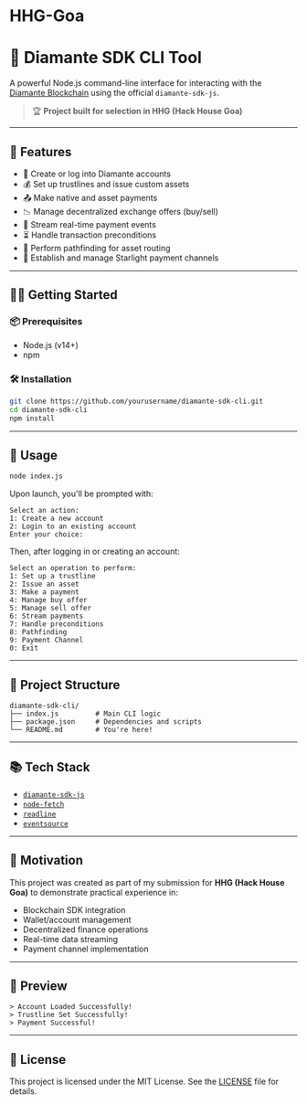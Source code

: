 # HHG-Goa
# 💎 Diamante SDK CLI Tool

A powerful Node.js command-line interface for interacting with the [Diamante Blockchain](https://diamcircle.io) using the official `diamante-sdk-js`.

> 🏆 **Project built for selection in HHG (Hack House Goa)**

---

## 🚀 Features

- 🔐 Create or log into Diamante accounts
- 💰 Set up trustlines and issue custom assets
- 📤 Make native and asset payments
- 📉 Manage decentralized exchange offers (buy/sell)
- 📡 Stream real-time payment events
- ⏳ Handle transaction preconditions
- 🧭 Perform pathfinding for asset routing
- 🔗 Establish and manage Starlight payment channels

---

## 🧑‍💻 Getting Started

### 📦 Prerequisites

- Node.js (v14+)
- npm

### 🛠️ Installation

```bash
git clone https://github.com/yourusername/diamante-sdk-cli.git
cd diamante-sdk-cli
npm install
```

---

## 🧪 Usage

```bash
node index.js
```

Upon launch, you'll be prompted with:

```
Select an action:
1: Create a new account
2: Login to an existing account
Enter your choice:
```

Then, after logging in or creating an account:

```
Select an operation to perform:
1: Set up a trustline
2: Issue an asset
3: Make a payment
4: Manage buy offer
5: Manage sell offer
6: Stream payments
7: Handle preconditions
8: Pathfinding
9: Payment Channel
0: Exit
```

---

## 📁 Project Structure

```
diamante-sdk-cli/
├── index.js         # Main CLI logic
├── package.json     # Dependencies and scripts
└── README.md        # You're here!
```

---

## 📚 Tech Stack

- [`diamante-sdk-js`](https://github.com/diamcircle/diamante-sdk-js)
- [`node-fetch`](https://www.npmjs.com/package/node-fetch)
- [`readline`](https://nodejs.org/api/readline.html)
- [`eventsource`](https://www.npmjs.com/package/eventsource)

---

## 🎯 Motivation

This project was created as part of my submission for **HHG (Hack House Goa)** to demonstrate practical experience in:

- Blockchain SDK integration
- Wallet/account management
- Decentralized finance operations
- Real-time data streaming
- Payment channel implementation

---

## 📸 Preview

<!-- Replace with your actual image or terminal screenshot -->
```
> Account Loaded Successfully!
> Trustline Set Successfully!
> Payment Successful!
```

---

## 📝 License

This project is licensed under the MIT License. See the [LICENSE](LICENSE) file for details.
